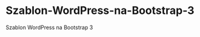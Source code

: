 Szablon-WordPress-na-Bootstrap-3
================================

Szablon WordPress na Bootstrap 3
